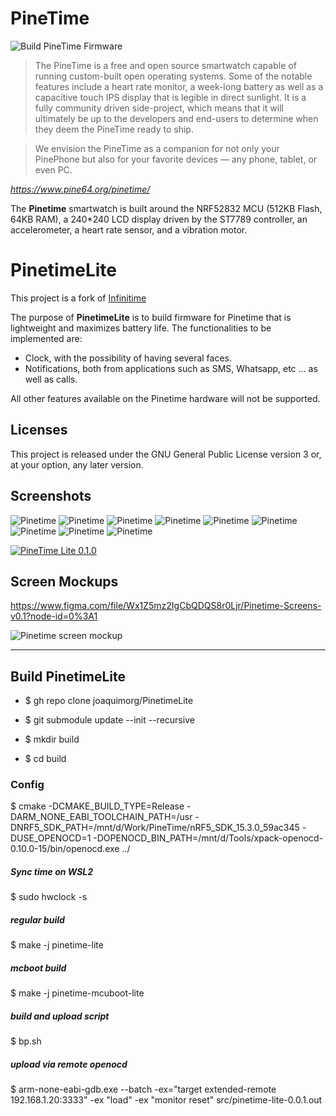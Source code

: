 # PineTime

![Build PineTime Firmware](https://github.com/joaquimorg/Pinetime/workflows/Build%20PineTime%20Firmware/badge.svg)

> The PineTime is a free and open source smartwatch capable of running custom-built open operating systems. Some of the notable features include a heart rate monitor, a week-long battery as well as a capacitive touch IPS display that is legible in direct sunlight. It is a fully community driven side-project, which means that it will ultimately be up to the developers and end-users to determine when they deem the PineTime ready to ship.

> We envision the PineTime as a companion for not only your PinePhone but also for your favorite devices — any phone, tablet, or even PC.

*https://www.pine64.org/pinetime/*

The **Pinetime** smartwatch is built around the NRF52832 MCU (512KB Flash, 64KB RAM), a 240*240 LCD display driven by the ST7789 controller, an accelerometer, a heart rate sensor, and a vibration motor.

# PinetimeLite

This project is a fork of [Infinitime](https://github.com/JF002/InfiniTime)

The purpose of **PinetimeLite** is to build firmware for Pinetime that is lightweight and maximizes battery life.
The functionalities to be implemented are:
- Clock, with the possibility of having several faces.
- Notifications, both from applications such as SMS, Whatsapp, etc ... as well as calls.

All other features available on the Pinetime hardware will not be supported.

## Licenses
This project is released under the GNU General Public License version 3 or, at your option, any later version.

## Screenshots


![Pinetime](images/v0.90.1/pinetime_224343.jpg "Pinetime")
![Pinetime](images/v0.90.1/pinetime_224358.jpg "Pinetime")
![Pinetime](images/v0.90.1/pinetime_224415.jpg "Pinetime")
![Pinetime](images/v0.90.1/pinetime_224427.jpg "Pinetime")
![Pinetime](images/v0.90.1/pinetime_224451.jpg "Pinetime")
![Pinetime](images/v0.90.1/pinetime_224509.jpg "Pinetime")
![Pinetime](images/img_lite_1.jpg "Pinetime")
![Pinetime](images/img_lite_2.jpg "Pinetime")
![Pinetime](images/img_lite_3.jpg "Pinetime")

[![PineTime Lite 0.1.0](https://res.cloudinary.com/marcomontalbano/image/upload/v1614559623/video_to_markdown/images/youtube--OtLSH4jalE4-c05b58ac6eb4c4700831b2b3070cd403.jpg)](https://youtu.be/OtLSH4jalE4 "PineTime Lite 0.1.0")

## Screen Mockups

https://www.figma.com/file/Wx1Z5mz2IgCbQDQS8r0Ljr/Pinetime-Screens-v0.1?node-id=0%3A1

![Pinetime screen mockup](images/PinetimeClockMockup.png "Pinetime")

----
## Build PinetimeLite

- $ gh repo clone joaquimorg/PinetimeLite
- $ git submodule update --init --recursive

- $ mkdir build
- $ cd build

### Config

$ cmake -DCMAKE_BUILD_TYPE=Release -DARM_NONE_EABI_TOOLCHAIN_PATH=/usr -DNRF5_SDK_PATH=/mnt/d/Work/PineTime/nRF5_SDK_15.3.0_59ac345 -DUSE_OPENOCD=1 -DOPENOCD_BIN_PATH=/mnt/d/Tools/xpack-openocd-0.10.0-15/bin/openocd.exe ../

##### Sync time on WSL2
$ sudo hwclock -s

##### regular build
$ make -j pinetime-lite

##### mcboot build
$ make -j pinetime-mcuboot-lite

##### build and upload script
$ bp.sh

##### upload via remote openocd

$ arm-none-eabi-gdb.exe --batch -ex="target extended-remote 192.168.1.20:3333" -ex "load" -ex "monitor reset" src/pinetime-lite-0.0.1.out


